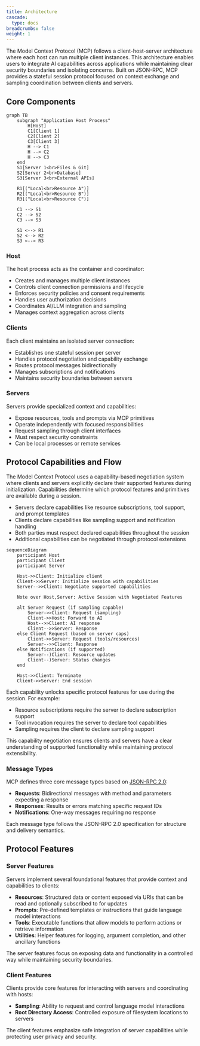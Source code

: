 ```yaml
---
title: Architecture
cascade:
  type: docs
breadcrumbs: false
weight: 1
---
```


The Model Context Protocol (MCP) follows a client-host-server architecture where each host can run multiple client instances. This architecture enables users to integrate AI capabilities across applications while maintaining clear security boundaries and isolating concerns. Built on JSON-RPC, MCP provides a stateful session protocol focused on context exchange and sampling coordination between clients and servers.

## Core Components

```mermaid
graph TB
    subgraph "Application Host Process"
        H[Host]
        C1[Client 1]
        C2[Client 2]
        C3[Client 3]
        H --> C1
        H --> C2
        H --> C3
    end
    S1[Server 1<br>Files & Git]
    S2[Server 2<br>Database]
    S3[Server 3<br>External APIs]

    R1[("Local<br>Resource A")]
    R2[("Local<br>Resource B")]
    R3[("Local<br>Resource C")]

    C1 --> S1
    C2 --> S2
    C3 --> S3

    S1 <--> R1
    S2 <--> R2
    S3 <--> R3
```

### Host
The host process acts as the container and coordinator:
- Creates and manages multiple client instances
- Controls client connection permissions and lifecycle
- Enforces security policies and consent requirements
- Handles user authorization decisions
- Coordinates AI/LLM integration and sampling
- Manages context aggregation across clients

### Clients
Each client maintains an isolated server connection:
- Establishes one stateful session per server
- Handles protocol negotiation and capability exchange
- Routes protocol messages bidirectionally
- Manages subscriptions and notifications
- Maintains security boundaries between servers

### Servers
Servers provide specialized context and capabilities:
- Expose resources, tools and prompts via MCP primitives
- Operate independently with focused responsibilities
- Request sampling through client interfaces
- Must respect security constraints
- Can be local processes or remote services

## Protocol Capabilities and Flow

The Model Context Protocol uses a capability-based negotiation system where clients and servers explicitly declare their supported features during initialization. Capabilities determine which protocol features and primitives are available during a session.

- Servers declare capabilities like resource subscriptions, tool support, and prompt templates
- Clients declare capabilities like sampling support and notification handling
- Both parties must respect declared capabilities throughout the session
- Additional capabilities can be negotiated through protocol extensions

```mermaid
sequenceDiagram
    participant Host
    participant Client
    participant Server

    Host->>Client: Initialize client
    Client->>Server: Initialize session with capabilities
    Server-->>Client: Negotiate supported capabilities

    Note over Host,Server: Active Session with Negotiated Features

    alt Server Request (if sampling capable)
        Server->>Client: Request (sampling)
        Client->>Host: Forward to AI
        Host-->>Client: AI response
        Client-->>Server: Response
    else Client Request (based on server caps)
        Client->>Server: Request (tools/resources)
        Server-->>Client: Response
    else Notifications (if supported)
        Server--)Client: Resource updates
        Client--)Server: Status changes
    end

    Host->>Client: Terminate
    Client->>Server: End session
```

Each capability unlocks specific protocol features for use during the session. For example:
- Resource subscriptions require the server to declare subscription support
- Tool invocation requires the server to declare tool capabilities
- Sampling requires the client to declare sampling support

This capability negotiation ensures clients and servers have a clear understanding of supported functionality while maintaining protocol extensibility.

### Message Types
MCP defines three core message types based on [JSON-RPC 2.0](https://www.jsonrpc.org/specification):

- **Requests**: Bidirectional messages with method and parameters expecting a response
- **Responses**: Results or errors matching specific request IDs
- **Notifications**: One-way messages requiring no response

Each message type follows the JSON-RPC 2.0 specification for structure and delivery semantics.

## Protocol Features

### Server Features
Servers implement several foundational features that provide context and capabilities to clients:

- **Resources**: Structured data or content exposed via URIs that can be read and optionally subscribed to for updates
- **Prompts**: Pre-defined templates or instructions that guide language model interactions
- **Tools**: Executable functions that allow models to perform actions or retrieve information
- **Utilities**: Helper features for logging, argument completion, and other ancillary functions

The server features focus on exposing data and functionality in a controlled way while maintaining security boundaries.

### Client Features
Clients provide core features for interacting with servers and coordinating with hosts:

- **Sampling**: Ability to request and control language model interactions
- **Root Directory Access**: Controlled exposure of filesystem locations to servers

The client features emphasize safe integration of server capabilities while protecting user privacy and security.
